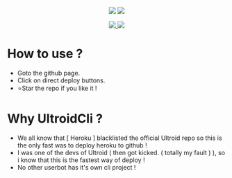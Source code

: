 <p align="center">
<a href="https://github.com/BLUE-DEVIL1134/UltroidCliTemplate"><img src="https://github-readme-stats.vercel.app/api/pin?username=BLUE-DEVIL1134&show_icons=true&theme=dracula&hide_border=true&repo=UltroidCliTemplate"></a>
<a href="https://github.com/BLUE-DEVIL1134/UltroidCli"><img src="https://github-readme-stats.vercel.app/api/pin?username=BLUE-DEVIL1134&show_icons=true&theme=dracula&hide_border=true&repo=UltroidCli"></a>
</p>

<p align="center">
<a href="https://github.com/BLUE-DEVIL1134/UltroidCliTemplate"><img src="https://hits.seeyoufarm.com/api/count/incr/badge.svg?url=https%3A%2F%2Fgithub.com%2FBLUE-DEVIL1134%2FUltroidCliTemplate%2F&count_bg=%232100FF&title_bg=%2300BBFF&icon=github.svg&icon_color=%23000000&title=Views&edge_flat=false" />
<img src="https://img.shields.io/badge/Version-1.0.0-blueviolet?&logo=github&style=plastic" /></a>
</p>

# How to use ?

 - Goto the github page.
 - Click on direct deploy buttons.
 - ⭐Star the repo if you like it !

# Why UltroidCli ?

 - We all know that [ Heroku ] blacklisted the official Ultroid repo so this is the only fast was to deploy heroku to github !
 - I was one of the devs of Ultroid ( then got kicked. ( totally my fault ) ), so i know that this is the fastest way of deploy !
 - No other userbot has it's own cli project !
